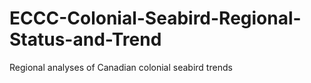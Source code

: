 # ECCC-Colonial-Seabird-Regional-Status-and-Trend
 Regional analyses of Canadian colonial seabird trends
